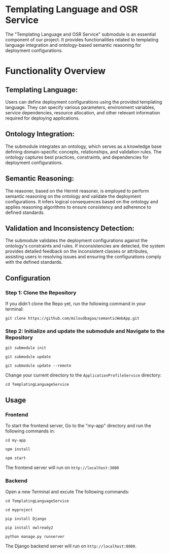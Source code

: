 # Templating Language and OSR Service

The "Templating Language and OSR Service" submodule is an essential component of our project. It provides functionalities related to templating language integration and ontology-based semantic reasoning for deployment configurations.

# Functionality Overview

## Templating Language: 
Users can define deployment configurations using the provided templating language. They can specify various parameters, environment variables, service dependencies, resource allocation, and other relevant information required for deploying applications.

## Ontology Integration: 
The submodule integrates an ontology, which serves as a knowledge base defining domain-specific concepts, relationships, and validation rules. The ontology captures best practices, constraints, and dependencies for deployment configurations.

## Semantic Reasoning: 
The reasoner, based on the Hermit reasoner, is employed to perform semantic reasoning on the ontology and validate the deployment configurations. It infers logical consequences based on the ontology and applies reasoning algorithms to ensure consistency and adherence to defined standards.

## Validation and Inconsistency Detection: 
The submodule validates the deployment configurations against the ontology's constraints and rules. If inconsistencies are detected, the system provides detailed feedback on the inconsistent classes or attributes, assisting users in resolving issues and ensuring the configurations comply with the defined standards.

## Configuration

### Step 1: Clone the Repository

If you didn't clone the Repo yet, run the following command in your terminal:

`git clone https://github.com/miloudbagaa/semanticWebApp.git`

### Step 2: Initialize and update the submodule and Navigate to the Repository

`git submodule init`

`git submodule update`

`git submodule update --remote`

Change your current directory to the `ApplicationProfileService` directory:

`cd TemplatingLanguageService`

## Usage

### Frontend

To start the frontend server, Go to the "my-app" directory and run the following commands in:

`cd my-app`

`npm install`

`npm start`

The frontend server will run on `http://localhost:3000`

### Backend

Open a new Terminal and excute The following commands:

`cd TemplatingLanguageService`

`cd myproject`

`pip install Django`

`pip install owlready2`

`python manage.py runserver`

The Django backend server will run on `http://localhost:8000`.